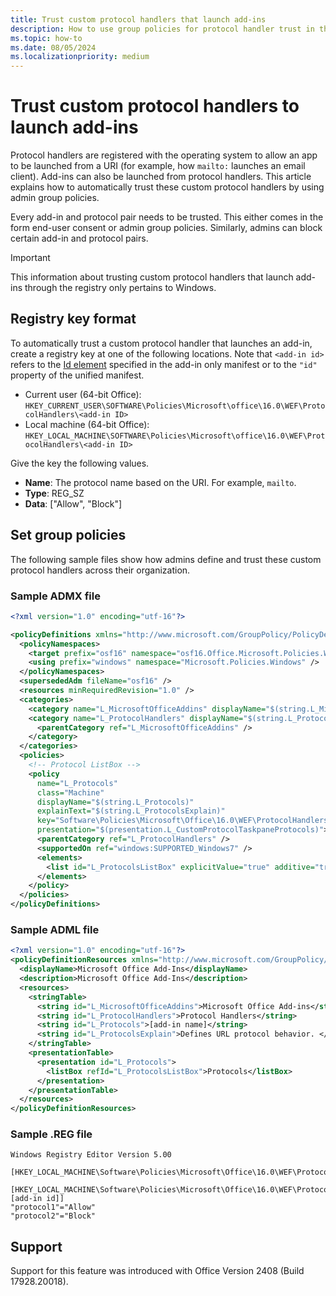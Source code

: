 ```yaml
---
title: Trust custom protocol handlers that launch add-ins
description: How to use group policies for protocol handler trust in the registry to launch add-ins.
ms.topic: how-to
ms.date: 08/05/2024
ms.localizationpriority: medium
---
```


# Trust custom protocol handlers to launch add-ins

Protocol handlers are registered with the operating system to allow an app to be launched from a URI (for example, how `mailto:` launches an email client). Add-ins can also be launched from protocol handlers. This article explains how to automatically trust these custom protocol handlers by using admin group policies.

Every add-in and protocol pair needs to be trusted. This either comes in the form end-user consent or admin group policies. Similarly, admins can block certain add-in and protocol pairs.

> [!IMPORTANT]
> This information about trusting custom protocol handlers that launch add-ins through the registry only pertains to Windows.

## Registry key format

To automatically trust a custom protocol handler that launches an add-in, create a registry key at one of the following locations. Note that `<add-in id>` refers to the [Id element](/javascript/api/manifest/id) specified in the add-in only manifest or to the `"id"` property of the unified manifest.

- Current user (64-bit Office): `HKEY_CURRENT_USER\SOFTWARE\Policies\Microsoft\office\16.0\WEF\ProtocolHandlers\<add-in ID>`
- Local machine (64-bit Office): `HKEY_LOCAL_MACHINE\SOFTWARE\Policies\Microsoft\office\16.0\WEF\ProtocolHandlers\<add-in ID>`

Give the key the following values.

- **Name**: The protocol name based on the URI. For example, `mailto`.
- **Type**: REG_SZ
- **Data**: ["Allow", "Block"]

## Set group policies

The following sample files show how admins define and trust these custom protocol handlers across their organization.

### Sample ADMX file

```xml
<?xml version="1.0" encoding="utf-16"?> 

<policyDefinitions xmlns="http://www.microsoft.com/GroupPolicy/PolicyDefinitions" revision="1.0" schemaVersion="1.0"> 
  <policyNamespaces> 
    <target prefix="osf16" namespace="osf16.Office.Microsoft.Policies.Windows" /> 
    <using prefix="windows" namespace="Microsoft.Policies.Windows" /> 
  </policyNamespaces> 
  <supersededAdm fileName="osf16" /> 
  <resources minRequiredRevision="1.0" /> 
  <categories> 
    <category name="L_MicrosoftOfficeAddins" displayName="$(string.L_MicrosoftOfficeAddins)" /> 
    <category name="L_ProtocolHandlers" displayName="$(string.L_ProtocolHandlers)"> 
      <parentCategory ref="L_MicrosoftOfficeAddins" /> 
    </category> 
  </categories> 
  <policies> 
    <!-- Protocol ListBox --> 
    <policy 
      name="L_Protocols" 
      class="Machine" 
      displayName="$(string.L_Protocols)" 
      explainText="$(string.L_ProtocolsExplain)" 
      key="Software\Policies\Microsoft\Office\16.0\WEF\ProtocolHandlers\[add-in id]" 
      presentation="$(presentation.L_CustomProtocolTaskpaneProtocols)"> 
      <parentCategory ref="L_ProtocolHandlers" /> 
      <supportedOn ref="windows:SUPPORTED_Windows7" /> 
      <elements> 
        <list id="L_ProtocolsListBox" explicitValue="true" additive="true"></list> 
      </elements>
    </policy> 
  </policies>
</policyDefinitions> 
```

### Sample ADML file

```xml
<?xml version="1.0" encoding="utf-16"?> 
<policyDefinitionResources xmlns="http://www.microsoft.com/GroupPolicy/PolicyDefinitions" revision="1.0" schemaVersion="1.0"> 
  <displayName>Microsoft Office Add-Ins</displayName> 
  <description>Microsoft Office Add-Ins</description> 
  <resources> 
    <stringTable> 
      <string id="L_MicrosoftOfficeAddins">Microsoft Office Add-ins</string> 
      <string id="L_ProtocolHandlers">Protocol Handlers</string> 
      <string id="L_Protocols">[add-in name]</string> 
      <string id="L_ProtocolsExplain">Defines URL protocol behavior. </string> 
    </stringTable> 
    <presentationTable> 
      <presentation id="L_Protocols"> 
        <listBox refId="L_ProtocolsListBox">Protocols</listBox> 
      </presentation> 
    </presentationTable> 
  </resources> 
</policyDefinitionResources> 
```

### Sample .REG file

```text
Windows Registry Editor Version 5.00 

[HKEY_LOCAL_MACHINE\Software\Policies\Microsoft\Office\16.0\WEF\ProtocolHandlers] 
 
[HKEY_LOCAL_MACHINE\Software\Policies\Microsoft\Office\16.0\WEF\ProtocolHandlers\[add-in id]] 
"protocol1"="Allow" 
"protocol2"="Block" 
```

## Support

Support for this feature was introduced with Office Version 2408 (Build 17928.20018).

